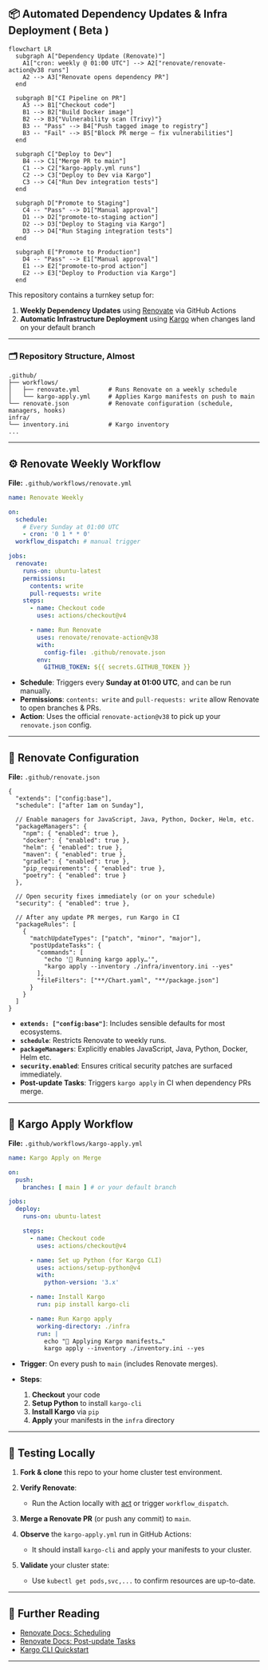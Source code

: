 ## 📦 Automated Dependency Updates & Infra Deployment ( Beta )



```mermaid
flowchart LR
  subgraph A["Dependency Update (Renovate)"]
    A1["cron: weekly @ 01:00 UTC"] --> A2["renovate/renovate-action@v38 runs"]
    A2 --> A3["Renovate opens dependency PR"]
  end

  subgraph B["CI Pipeline on PR"]
    A3 --> B1["Checkout code"]
    B1 --> B2["Build Docker image"]
    B2 --> B3{"Vulnerability scan (Trivy)"}
    B3 -- "Pass" --> B4["Push tagged image to registry"]
    B3 -- "Fail" --> B5["Block PR merge – fix vulnerabilities"]
  end

  subgraph C["Deploy to Dev"]
    B4 --> C1["Merge PR to main"]
    C1 --> C2["kargo-apply.yml runs"]
    C2 --> C3["Deploy to Dev via Kargo"]
    C3 --> C4["Run Dev integration tests"]
  end

  subgraph D["Promote to Staging"]
    C4 -- "Pass" --> D1["Manual approval"]
    D1 --> D2["promote-to-staging action"]
    D2 --> D3["Deploy to Staging via Kargo"]
    D3 --> D4["Run Staging integration tests"]
  end

  subgraph E["Promote to Production"]
    D4 -- "Pass" --> E1["Manual approval"]
    E1 --> E2["promote-to-prod action"]
    E2 --> E3["Deploy to Production via Kargo"]
  end
```

  
This repository contains a turnkey setup for:

1. **Weekly Dependency Updates** using [Renovate](https://github.com/renovatebot/renovate) via GitHub Actions
2. **Automatic Infrastructure Deployment** using [Kargo](https://github.com/kubepack/kargo) when changes land on your default branch

---

### 🗂 Repository Structure, Almost

```text
.github/
├── workflows/
│   ├── renovate.yml        # Runs Renovate on a weekly schedule
│   └── kargo-apply.yml     # Applies Kargo manifests on push to main
└── renovate.json           # Renovate configuration (schedule, managers, hooks)
infra/
└── inventory.ini           # Kargo inventory
...
```

---

## ⚙️ Renovate Weekly Workflow

**File:** `.github/workflows/renovate.yml`

```yaml
name: Renovate Weekly

on:
  schedule:
    # Every Sunday at 01:00 UTC
    - cron: '0 1 * * 0'
  workflow_dispatch: # manual trigger

jobs:
  renovate:
    runs-on: ubuntu-latest
    permissions:
      contents: write
      pull-requests: write
    steps:
      - name: Checkout code
        uses: actions/checkout@v4

      - name: Run Renovate
        uses: renovate/renovate-action@v38
        with:
          config-file: .github/renovate.json
        env:
          GITHUB_TOKEN: ${{ secrets.GITHUB_TOKEN }}
```

* **Schedule**: Triggers every **Sunday at 01:00 UTC**, and can be run manually.
* **Permissions**: `contents: write` and `pull-requests: write` allow Renovate to open branches & PRs.
* **Action**: Uses the official `renovate-action@v38` to pick up your `renovate.json` config.

---

## 📝 Renovate Configuration

**File:** `.github/renovate.json`

```jsonc
{
  "extends": ["config:base"],
  "schedule": ["after 1am on Sunday"],

  // Enable managers for JavaScript, Java, Python, Docker, Helm, etc.
  "packageManagers": {
    "npm": { "enabled": true },
    "docker": { "enabled": true },
    "helm": { "enabled": true },
    "maven": { "enabled": true },
    "gradle": { "enabled": true },
    "pip_requirements": { "enabled": true },
    "poetry": { "enabled": true }
  },

  // Open security fixes immediately (or on your schedule)
  "security": { "enabled": true },

  // After any update PR merges, run Kargo in CI
  "packageRules": [
    {
      "matchUpdateTypes": ["patch", "minor", "major"],
      "postUpdateTasks": {
        "commands": [
          "echo '🔄 Running kargo apply…'",
          "kargo apply --inventory ./infra/inventory.ini --yes"
        ],
        "fileFilters": ["**/Chart.yaml", "**/package.json"]
      }
    }
  ]
}
```

* **`extends: ["config:base"]`**: Includes sensible defaults for most ecosystems.
* **`schedule`**: Restricts Renovate to weekly runs.
* **`packageManagers`**: Explicitly enables JavaScript, Java, Python, Docker, Helm etc.
* **`security.enabled`**: Ensures critical security patches are surfaced immediately.
* **Post-update Tasks**: Triggers `kargo apply` in CI when dependency PRs merge.

---

## 🚀 Kargo Apply Workflow

**File:** `.github/workflows/kargo-apply.yml`

```yaml
name: Kargo Apply on Merge

on:
  push:
    branches: [ main ] # or your default branch

jobs:
  deploy:
    runs-on: ubuntu-latest

    steps:
      - name: Checkout code
        uses: actions/checkout@v4

      - name: Set up Python (for Kargo CLI)
        uses: actions/setup-python@v4
        with:
          python-version: '3.x'

      - name: Install Kargo
        run: pip install kargo-cli

      - name: Run Kargo apply
        working-directory: ./infra
        run: |
          echo "🔄 Applying Kargo manifests…"
          kargo apply --inventory ./inventory.ini --yes
```

* **Trigger**: On every push to `main` (includes Renovate merges).
* **Steps**:

  1. **Checkout** your code
  2. **Setup Python** to install `kargo-cli`
  3. **Install Kargo** via `pip`
  4. **Apply** your manifests in the `infra` directory

---

## 🔧 Testing Locally

1. **Fork & clone** this repo to your home cluster test environment.
2. **Verify Renovate**:

   * Run the Action locally with [act](https://github.com/nektos/act) or trigger `workflow_dispatch`.
3. **Merge a Renovate PR** (or push any commit) to `main`.
4. **Observe** the `kargo-apply.yml` run in GitHub Actions:

   * It should install `kargo-cli` and apply your manifests to your cluster.
5. **Validate** your cluster state:

   * Use `kubectl get pods,svc,...` to confirm resources are up-to-date.

---

## 📖 Further Reading

* [Renovate Docs: Scheduling](https://docs.renovatebot.com/configuration-options/#schedule)
* [Renovate Docs: Post-update Tasks](https://docs.renovatebot.com/configuration-options/#post-updatetasks)
* [Kargo CLI Quickstart](https://github.com/kubepack/kargo#quickstart)

---


